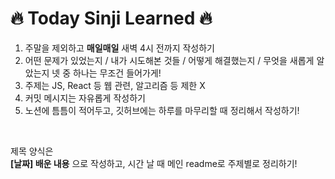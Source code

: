 # 🔥 Today Sinji Learned 🔥

1. 주말을 제외하고 **매일매일** 새벽 4시 전까지 작성하기
2. 어떤 문제가 있었는지 / 내가 시도해본 것들 / 어떻게 해결했는지 / 무엇을 새롭게 알았는지 넷 중 하나는 무조건 들어가게!
3. 주제는 JS, React 등 웹 관련, 알고리즘 등 제한 X 
4. 커밋 메시지는 자유롭게 작성하기
5. 노션에 틈틈이 적어두고, 깃허브에는 하루를 마무리할 때 정리해서 작성하기!

</br>

제목 양식은 
</br>
**[날짜] 배운 내용**
으로 작성하고, 시간 날 때 메인 readme로 주제별로 정리하기!
